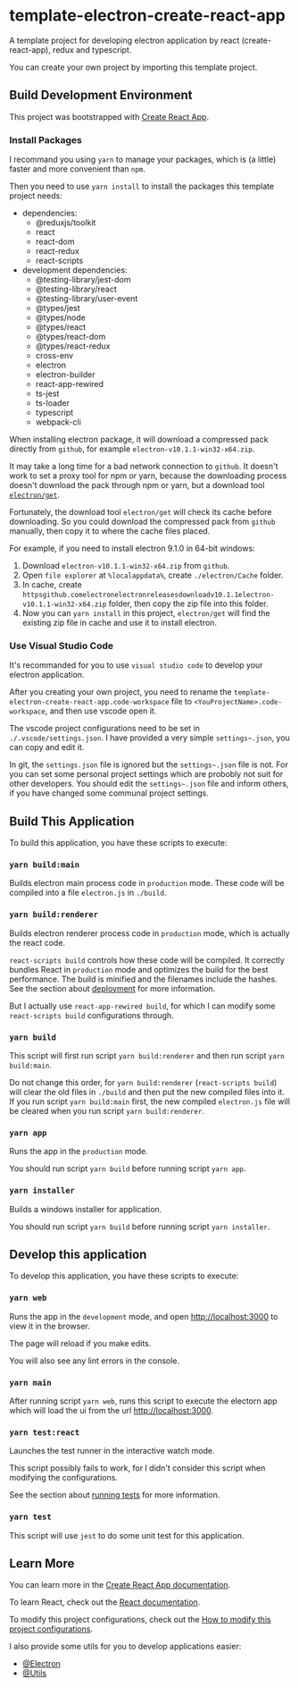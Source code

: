# template-electron-create-react-app

A template project for developing electron application by react (create-react-app), redux and typescript.

You can create your own project by importing this template project.

## Build Development Environment

This project was bootstrapped with [Create React App](https://github.com/facebook/create-react-app).

### Install Packages

I recommand you using `yarn` to manage your packages, which is (a little) faster and more convenient than `npm`.

Then you need to use `yarn install` to install the packages this template project needs:
- dependencies:
    - @reduxjs/toolkit
    - react
    - react-dom
    - react-redux
    - react-scripts
- development dependencies:
    - @testing-library/jest-dom
    - @testing-library/react
    - @testing-library/user-event
    - @types/jest
    - @types/node
    - @types/react
    - @types/react-dom
    - @types/react-redux
    - cross-env
    - electron
    - electron-builder
    - react-app-rewired
    - ts-jest
    - ts-loader
    - typescript
    - webpack-cli

When installing electron package, it will download a compressed pack directly from `github`, for example `electron-v10.1.1-win32-x64.zip`.

It may take a long time for a bad network connection to `github`. It doesn't work to set a proxy tool for npm or yarn, because the downloading process doesn't download the pack through npm or yarn, but a download tool [`electron/get`](https://github.com/electron/get).

Fortunately, the download tool `electron/get` will check its cache before downloading. So you could download the compressed pack from `github` manually, then copy it to where the cache files placed.

For example, if you need to install electron 9.1.0 in 64-bit windows:
1. Download `electron-v10.1.1-win32-x64.zip` from `github`.
2. Open `file explorer` at `%localappdata%`, create `./electron/Cache` folder.
3. In cache, create `httpsgithub.comelectronelectronreleasesdownloadv10.1.1electron-v10.1.1-win32-x64.zip` folder, then copy the zip file into this folder.
4. Now you can `yarn install` in this project, `electron/get` will find the existing zip file in cache and use it to install electron.

### Use Visual Studio Code

It's recommanded for you to use `visual studio code` to develop your electron application.

After you creating your own project, you need to rename the `template-electron-create-react-app.code-workspace` file to `<YouProjectName>.code-workspace`, and then use vscode open it.

The vscode project configurations need to be set in `./.vscode/settings.json`. I have provided a very simple `settings~.json`, you can copy and edit it.

In git, the `settings.json` file is ignored but the `settings~.json` file is not. For you can set some personal project settings which are probobly not suit for other developers. You should edit the `settings~.json` file and inform others, if you have changed some communal project settings.

## Build This Application

To build this application, you have these scripts to execute:

### `yarn build:main`

Builds electron main process code in `production` mode. These code will be compiled into a file `electron.js` in `./build`.

### `yarn build:renderer`

Builds electron renderer process code in `production` mode, which is actually the react code.

`react-scripts build` controls how these code will be compiled. It correctly bundles React in `production` mode and optimizes the build for the best performance. The build is minified and the filenames include the hashes. See the section about [deployment](https://facebook.github.io/create-react-app/docs/deployment) for more information.

But I actually use `react-app-rewired build`, for which I can modify some `react-scripts build` configurations through.

### `yarn build`

This script will first run script `yarn build:renderer` and then run script `yarn build:main`.

Do not change this order, for `yarn build:renderer` (`react-scripts build`) will clear the old files in `./build` and then put the new compiled files into it. If you run script `yarn build:main` first, the new compiled `electron.js` file will be cleared when you run script `yarn build:renderer`.

### `yarn app`

Runs the app in the `production` mode.

You should run script `yarn build` before running script `yarn app`.

### `yarn installer`

Builds a windows installer for application.

You should run script `yarn build` before running script `yarn installer`.

## Develop this application

To develop this application, you have these scripts to execute:

### `yarn web`

Runs the app in the `development` mode, and open [http://localhost:3000](http://localhost:3000) to view it in the browser.

The page will reload if you make edits.

You will also see any lint errors in the console.

### `yarn main`

After running script `yarn web`, runs this script to execute the electorn app which will load the ui from the url [http://localhost:3000](http://localhost:3000).

### `yarn test:react`

Launches the test runner in the interactive watch mode.

This script possibly fails to work, for I didn't consider this script when modifying the configurations.

See the section about [running tests](https://facebook.github.io/create-react-app/docs/running-tests) for more information.

### `yarn test`

This script will use `jest` to do some unit test for this application.

## Learn More

You can learn more in the [Create React App documentation](https://facebook.github.io/create-react-app/docs/getting-started).

To learn React, check out the [React documentation](https://reactjs.org/).

To modify this project configurations, check out the [How to modify this project configurations](./configs/README.md).

I also provide some utils for you to develop applications easier:
- [@Electron](./src/utils/Electron/README.md)
- [@Utils](./src/utils/Utils/README.md)
